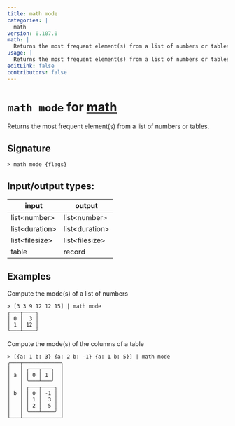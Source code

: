 ```yaml
---
title: math mode
categories: |
  math
version: 0.107.0
math: |
  Returns the most frequent element(s) from a list of numbers or tables.
usage: |
  Returns the most frequent element(s) from a list of numbers or tables.
editLink: false
contributors: false
---
```

<!-- This file is automatically generated. Please edit the command in https://github.com/nushell/nushell instead. -->

# `math mode` for [math](/commands/categories/math.md)

<div class='command-title'>Returns the most frequent element(s) from a list of numbers or tables.</div>

## Signature

```> math mode {flags} ```


## Input/output types:

| input          | output         |
| -------------- | -------------- |
| list&lt;number&gt;   | list&lt;number&gt;   |
| list&lt;duration&gt; | list&lt;duration&gt; |
| list&lt;filesize&gt; | list&lt;filesize&gt; |
| table          | record         |
## Examples

Compute the mode(s) of a list of numbers
```nu
> [3 3 9 12 12 15] | math mode
╭───┬────╮
│ 0 │  3 │
│ 1 │ 12 │
╰───┴────╯

```

Compute the mode(s) of the columns of a table
```nu
> [{a: 1 b: 3} {a: 2 b: -1} {a: 1 b: 5}] | math mode
╭───┬────────────╮
│   │ ╭───┬───╮  │
│ a │ │ 0 │ 1 │  │
│   │ ╰───┴───╯  │
│   │ ╭───┬────╮ │
│ b │ │ 0 │ -1 │ │
│   │ │ 1 │  3 │ │
│   │ │ 2 │  5 │ │
│   │ ╰───┴────╯ │
╰───┴────────────╯
```
